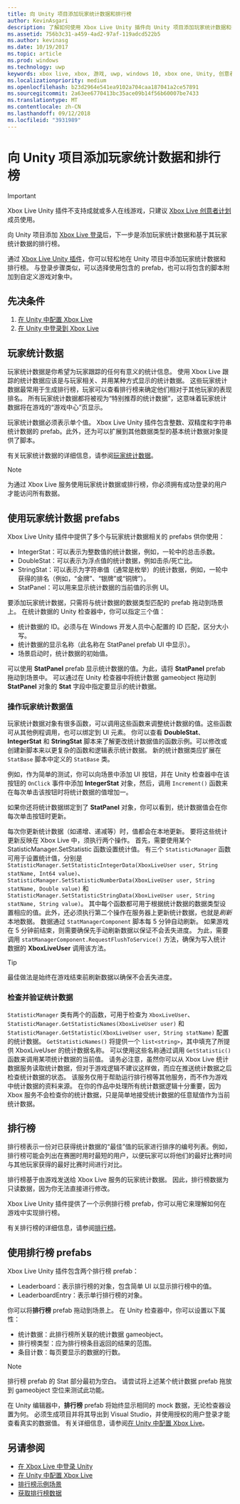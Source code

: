 ```yaml
---
title: 向 Unity 项目添加玩家统计数据和排行榜
author: KevinAsgari
description: 了解如何使用 Xbox Live Unity 插件向 Unity 项目添加玩家统计数据和排行榜。
ms.assetid: 756b3c31-a459-4ad2-97af-119adcd522b5
ms.author: kevinasg
ms.date: 10/19/2017
ms.topic: article
ms.prod: windows
ms.technology: uwp
keywords: xbox live, xbox, 游戏, uwp, windows 10, xbox one, Unity, 创意者
ms.localizationpriority: medium
ms.openlocfilehash: b23d2964e541ea9102a704caa187041a2ce57891
ms.sourcegitcommit: 2a63ee6770413bc35ace09b14f56b60007be7433
ms.translationtype: MT
ms.contentlocale: zh-CN
ms.lasthandoff: 09/12/2018
ms.locfileid: "3931989"
---
```

# <a name="add-player-stats-and-leaderboards-to-your-unity-project"></a>向 Unity 项目添加玩家统计数据和排行榜

> [!IMPORTANT]
> Xbox Live Unity 插件不支持成就或多人在线游戏，只建议 [Xbox Live 创意者计划](../developer-program-overview.md)成员使用。

向 Unity 项目添加 [Xbox Live 登录](unity-prefabs-and-sign-in.md)后，下一步是添加玩家统计数据和基于其玩家统计数据的排行榜。

通过 [Xbox Live Unity 插件](https://github.com/Microsoft/xbox-live-unity-plugin)，你可以轻松地在 Unity 项目中添加玩家统计数据和排行榜。 与登录步骤类似，可以选择使用包含的 prefab，也可以将包含的脚本附加到自定义游戏对象中。

## <a name="prerequisites"></a>先决条件
1. [在 Unity 中配置 Xbox Live](configure-xbox-live-in-unity.md)
2. [在 Unity 中登录到 Xbox Live](unity-prefabs-and-sign-in.md)

## <a name="player-stats"></a>玩家统计数据

玩家统计数据是你希望为玩家跟踪的任何有意义的统计信息。 使用 Xbox Live 跟踪的统计数据应该是与玩家相关、并用某种方式显示的统计数据。 这些玩家统计数据最常用于生成排行榜，玩家可以查看排行榜来确定他们相对于其他玩家的表现排名。 所有玩家统计数据都将被视为“特别推荐的统计数据”，这意味着玩家统计数据将在游戏的“游戏中心”页显示。

玩家统计数据必须表示单个值。 Xbox Live Unity 插件包含整数、双精度和字符串统计数据的 prefab。此外，还为可以扩展到其他数据类型的基本统计数据对象提供了脚本。

有关玩家统计数据的详细信息，请参阅[玩家统计数据](../leaderboards-and-stats-2017/player-stats.md)。

> [!NOTE]
> 为通过 Xbox Live 服务使用玩家统计数据或排行榜，你必须拥有成功登录的用户才能访问所有数据。

## <a name="using-the-player-stat-prefabs"></a>使用玩家统计数据 prefabs

Xbox Live Unity 插件中提供了多个与玩家统计数据相关的 prefabs 供你使用：

* IntegerStat：可以表示为整数值的统计数据，例如，一轮中的总击杀数。
* DoubleStat：可以表示为浮点值的统计数据，例如击杀/死亡比。
* StringStat：可以表示为字符串值（通常是枚举）的统计数据，例如，一轮中获得的排名（例如，“金牌”、“银牌”或“铜牌”）。
* StatPanel：可以用来显示统计数据的当前值的示例 UI。

要添加玩家统计数据，只需将与统计数据的数据类型匹配的 prefab 拖动到场景上。 在统计数据的 Unity 检查器中，你可以指定三个值：

* 统计数据的 ID。必须与在 Windows 开发人员中心配置的 ID 匹配，区分大小写。
* 统计数据的显示名称（此名称在 StatPanel prefab UI 中显示）。
* 场景启动时，统计数据的初始值。

可以使用 **StatPanel** prefab 显示统计数据的值。为此，请将 **StatPanel** prefab 拖动到场景中。 可以通过在 Unity 检查器中将统计数据 gameobject 拖动到 **StatPanel** 对象的 **Stat** 字段中指定要显示的统计数据。

### <a name="manipulating-the-player-stat-values"></a>操作玩家统计数据值

玩家统计数据对象有很多函数，可以调用这些函数来调整统计数据的值。这些函数可从其他例程调用，也可以绑定到 UI 元素。 你可以查看 **DoubleStat**、**IntegerStat** 和 **StringStat** 脚本来了解更改统计数据值的函数示例。可以修改或创建新脚本来以更复杂的函数和逻辑表示统计数据。 新的统计数据类应扩展在 `StatBase` 脚本中定义的 `StatBase` 类。

例如，作为简单的测试，你可以向场景中添加 UI 按钮，并在 Unity 检查器中在该按钮的 `OnClick` 事件中添加 **IntegerStat** 对象，然后，调用 `Increment()` 函数来在每次单击该按钮时将统计数据的值增加一。

如果你还将统计数据绑定到了 **StatPanel** 对象，你可以看到，统计数据值会在你每次单击按钮时更新。

每次你更新统计数据（如递增、递减等）时，值都会在本地更新。 要将这些统计更新反映在 Xbox Live 中，须执行两个操作。 首先，需要使用某个 StatisticManager.SetStatistic 函数设置统计值。 有三个 `StatisticManager` 函数可用于设置统计值，分别是 `StatisticManager.SetStatisticIntegerData(XboxLiveUser user, String statName, Int64 value)`、`StatisticManager.SetStatisticNumberData(XboxLiveUser user, String statName, Double value)` 和 `StatisticManager.SetStatisticStringData(XboxLiveUser user, String statName, String value)`。 其中每个函数都可用于根据统计数据的数据类型设置相应的值。此外，还必须执行第二个操作在服务器上更新统计数据，也就是*刷新*本地数据。 数据通过 `StatManagerComponent` 脚本每 5 分钟自动刷新。  如果游戏在 5 分钟前结束，则需要确保先手动刷新数据以保证不会丢失进度。 为此，需要调用 `statManagerComponent.RequestFlushToService()` 方法，确保为写入统计数据的 **XboxLiveUser** 调用该方法。

> [!TIP]
> 最佳做法是始终在游戏结束前刷新数据以确保不会丢失进度。

### <a name="checking-and-verifying-stats"></a>检查并验证统计数据

`StatisticManager` 类有两个的函数，可用于检查为 `XboxLiveUser`、`StatisticManager.GetStatisticNames(XboxLiveUser user)` 和 `StatisticManager.GetStatistic(XboxLiveUser user, String statName)` 配置的统计数据。 `GetStatisticNames()` 将提供一个 `list<string>`，其中填充了所提供 XboxLiveUser 的统计数据名称。 可以使用这些名称通过调用 `GetStatistic()` 函数来调用某项统计数据的当前值。 请务必注意，虽然你可以从 Xbox Live 统计数据服务读取统计数据，但对于游戏逻辑不建议这样做，而应在推送统计数据之后检查统计数据的状态。 该服务仅用于帮助运行排行榜等其他服务，而不作为游戏中统计数据的资料来源。 在你的作品中处理所有统计数据逻辑十分重要，因为 Xbox 服务不会检查你的统计数据，只是简单地接受统计数据的任意赋值作为当前统计数据。

## <a name="leaderboards"></a>排行榜

排行榜表示一份对已获得统计数据的“最佳”值的玩家进行排序的编号列表。例如，排行榜可能会列出在赛圈时用时最短的用户，以便玩家可以将他们的最好比赛时间与其他玩家获得的最好比赛时间进行对比。

排行榜基于由游戏发送给 Xbox Live 服务的玩家统计数据。 因此，排行榜数据为只读数据，因为你无法直接进行修改。

Xbox Live Unity 插件提供了一个示例排行榜 prefab，你可以用它来理解如何在游戏中实现排行榜。

有关排行榜的详细信息，请参阅[排行榜](../leaderboards-and-stats-2017/leaderboards.md)。

## <a name="using-the-leaderboard-prefabs"></a>使用排行榜 prefabs

Xbox Live Unity 插件包含两个排行榜 prefab：

* Leaderboard：表示排行榜的对象，包含简单 UI 以显示排行榜中的值。
* LeaderboardEntry：表示单行排行榜的对象。

你可以将**排行榜** prefab 拖动到场景上。 在 Unity 检查器中，你可以设置以下属性：

* 统计数据：此排行榜所关联的统计数据 gameobject。
* 排行榜类型：应为排行榜条目返回的结果的范围。
* 条目计数：每页要显示的数据的行数。

> [!NOTE]
> 排行榜 prefab 的 Stat 部分最初为空白。 请尝试将上述某个统计数据 prefab 拖放到 gameobject 空位来测试此功能。

在 Unity 编辑器中，**排行榜** prefab 将始终显示相同的 mock 数据，无论检查器设置为何。 必须生成项目并将其导出到 Visual Studio，并使用授权的用户登录才能查看真实的数据值。 有关详细信息，请参阅[在 Unity 中配置 Xbox Live](configure-xbox-live-in-unity.md)。

## <a name="see-also"></a>另请参阅

* [在 Xbox Live 中登录 Unity](unity-prefabs-and-sign-in.md)
* [在 Unity 中配置 Xbox Live](configure-xbox-live-in-unity.md)
* [排行榜示例场景](setup-leaderboard-example-scene.md)
* [获取排行榜数据](unity-leaderboard-from-scratch.md)
